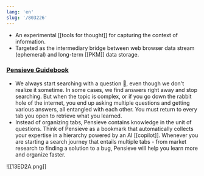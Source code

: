 ```yaml
---
lang: 'en'
slug: '/803226'
---
```


- An experimental [[tools for thought]] for capturing the context of information.
- Targeted as the intermediary bridge between web browser data stream (ephemeral) and long-term [[PKM]] data storage.

### [Pensieve Guidebook](https://cotton-saturn-259.notion.site/Pensieve-Guidebook-d0568a1ddd974952a37dc03fea234dc5)

- We always start searching with a question 🤔, even though we don't realize it sometime. In some cases, we find answers right away and stop searching. But when the topic is complex, or if you go down the rabbit hole of the internet, you end up asking multiple questions and getting various answers, all entangled with each other. You must return to every tab you open to retrieve what you learned.
- Instead of organizing tabs, Pensieve contains knowledge in the unit of questions. Think of Pensieve as a bookmark that automatically collects your expertise in a hierarchy powered by an AI [[copilot]]. Whenever you are starting a search journey that entails multiple tabs - from market research to finding a solution to a bug, Pensieve will help you learn more and organize faster.

![[13ED2A.png]]
